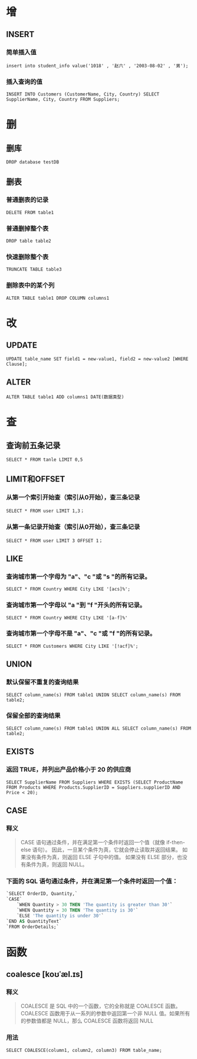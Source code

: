 # 增
## INSERT
### 简单插入值
`insert into student_info value('1018' , '赵六' , '2003-08-02' , '男');`
### 插入查询的值
`INSERT INTO Customers (CustomerName, City, Country)
SELECT SupplierName, City, Country FROM Suppliers;`
# 删
## 删库
`DROP database testDB`
## 删表
### 普通删表的记录
`DELETE FROM table1`
### 普通删掉整个表
`DROP table table2`
### 快速删除整个表
`TRUNCATE TABLE table3`
### 删除表中的某个列
`ALTER TABLE table1 DROP COLUMN columns1`
# 改
## UPDATE
`UPDATE table_name SET field1 = new-value1, field2 = new-value2 [WHERE Clause];`
## ALTER
`ALTER TABLE table1 ADD columns1 DATE(数据类型)`
# 查
## 查询前五条记录
`SELECT * FROM tanle LIMIT 0,5`
## LIMIT和OFFSET
### 从第一个索引开始查（索引从0开始），查三条记录
`SELECT * FROM user LIMIT 1,3；`
### 从第一条记录开始查（索引从0开始），查三条记录
`SELECT * FROM user LIMIT 3 OFFSET 1；`
## LIKE
### 查询城市第一个字母为 "a"、"c "或 "s "的所有记录。
`SELECT * FROM Country WHERE City LIKE '[acs]%';`
### 查询城市第一个字母以 "a "到 "f "开头的所有记录。
`SELECT * FROM Country WHERE CIty LIKE '[a-f]%'`
### 查询城市第一个字母不是 "a"、"c "或 "f "的所有记录。
`SELECT * FROM Customers WHERE City LIKE '[!acf]%';`
## UNION
### 默认保留不重复的查询结果
`SELECT column_name(s) FROM table1
UNION
SELECT column_name(s) FROM table2;`
### 保留全部的查询结果
`SELECT column_name(s) FROM table1
UNION ALL
SELECT column_name(s) FROM table2;`
## EXISTS
### 返回 TRUE，并列出产品价格小于 20 的供应商
`SELECT SupplierName
FROM Suppliers
WHERE EXISTS (SELECT ProductName FROM Products WHERE Products.SupplierID = Suppliers.supplierID AND Price < 20);`
## CASE
### 释义
>CASE 语句通过条件，并在满足第一个条件时返回一个值（就像 if-then-else 语句）。 因此，一旦某个条件为真，它就会停止读取并返回结果。 
如果没有条件为真，则返回 ELSE 子句中的值。 如果没有 ELSE 部分，也没有条件为真，则返回 NULL。
###  下面的 SQL 语句通过条件，并在满足第一个条件时返回一个值：
```sql
`SELECT OrderID, Quantity,`
`CASE`
    `WHEN Quantity > 30 THEN 'The quantity is greater than 30'`
    `WHEN Quantity = 30 THEN 'The quantity is 30'`
    `ELSE 'The quantity is under 30'`
`END AS QuantityText`
`FROM OrderDetails;`
```
# 函数
## coalesce [koʊˈæl.ɪs]
### 释义
>COALESCE 是 SQL 中的一个函数，它的全称就是 COALESCE 函数。COALESCE 函数用于从一系列的参数中返回第一个非 NULL 值。如果所有的参数值都是 NULL，那么 COALESCE 函数将返回 NULL
### 用法
`SELECT COALESCE(column1, column2, column3) FROM table_name;`

